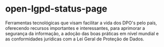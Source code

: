 # open-lgpd-status-page
Ferramentas tecnológicas que visam facilitar a vida dos DPO's pelo país, oferecendo recursos importantes e interessantes, para aprimorar a segurança da informação, a adoção das boas práticas em nível mundial e as conformidades jurídicas com a Lei Geral de Proteção de Dados.
